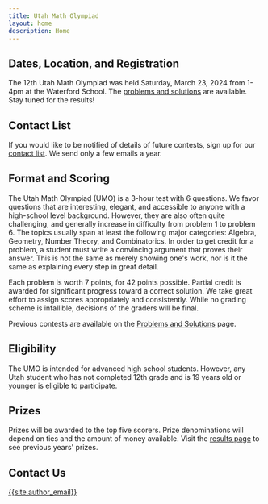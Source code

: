 ```yaml
---
title: Utah Math Olympiad
layout: home
description: Home
---
```


## Dates, Location, and Registration

The 12th Utah Math Olympiad was held Saturday, March 23, 2024 from 1-4pm at the Waterford School.
The [problems and solutions](problems/) are available.
Stay tuned for the results!

<!-- - **[Results](/results/2023) are now available!**

<!-- You may [view the flyer](/doc/2024-umo-flyer.pdf); please register below:

<center><span>
<a class="registerlink" href="https://docs.google.com/forms/d/e/1FAIpQLScq_3rwBsM4eNwTIj4yGIceSNvgaL4btwuH1kqq_hOR6BBpdg/viewform?usp=sf_link">REGISTER HERE</a>
</span></center>
-->

## Contact List

If you would like to be notified of details of future contests, sign up for our [contact list](https://forms.gle/64Ns5xXmiR6GHraJ7). We send only a few emails a year.

## Format and Scoring

The Utah Math Olympiad (UMO) is a 3-hour test with 6 questions. We favor questions that are interesting, elegant, and accessible to anyone with a high-school level background. However, they are also often quite challenging, and generally increase in difficulty from problem 1 to problem 6. The topics usually span at least the following major categories: Algebra, Geometry, Number Theory, and Combinatorics. In order to get credit for a problem, a student must write a convincing argument that proves their answer. This is not the same as merely showing one's work, nor is it the same as explaining every step in great detail.

Each problem is worth 7 points, for 42 points possible. Partial credit is awarded for significant progress toward a correct solution. We take great effort to assign scores appropriately and consistently. While no grading scheme is infallible, decisions of the graders will be final.

Previous contests are available on the [Problems and Solutions](problems) page.

## Eligibility

The UMO is intended for advanced high school students. However, any Utah student who has not completed 12th grade and is 19 years old or younger is eligible to participate.

## Prizes

Prizes will be awarded to the top five scorers. Prize denominations will depend on ties and the amount of money available. Visit the [results page](results) to see previous years' prizes.

## Contact Us

[{{site.author_email}}](mailto:{{site.author_email}})
